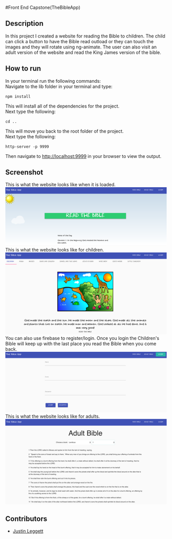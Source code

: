 #Front End Capstone(TheBibleApp)



## Description
In this project I created a website for reading the Bible to children. The child can click a button to have the Bible read outload or they can touch the images and they will rotate using ng-animate. The user can also visit an adult version of the website and read the King James version of the bible.


## How to run
In your terminal run the following commands:
<br />
Navigate to the lib folder in your terminal and type:
```
npm install
```
This will install all of the dependencies for the project.
<br />
Next type the following:
```
cd ..
```
This will move you back to the root folder of the project.
<br />
Next type the following:
```
http-server -p 9999
```
Then navigate to [http://localhost:9999](http://localhost:9999) in your browser to view the output.

## Screenshot
This is what the website looks like when it is loaded.
<br/>
![HomeScreen](./img/screenshots/Homescreen.png)
<br/>
This is what the website looks like for children.
<br/>
![Caption](./img/screenshots/ChildrensBible.png)
<br/>
You can also use firebase to register/login. Once you login the Children's Bible will keep up with the last place you read the Bible when you come back.
<br/>
![Medium](./img/screenshots/login.png)
<br/>
This is what the website looks like for adults.
<br/>
![Small](./img/screenshots/adult.png)

## Contributors
- [Justin Leggett](https://github.com/justinal64)